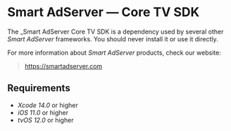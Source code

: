 # Smart AdServer — Core TV SDK

The _Smart AdServer Core TV SDK is a dependency used by several other _Smart AdServer_ frameworks. You should never install it or use it directly.

For more information about _Smart AdServer_ products, check our website:

> https://smartadserver.com

## Requirements

* _Xcode 14.0_ or higher
* _iOS 11.0_ or higher
* _tvOS 12.0_ or higher
